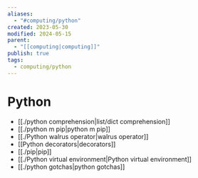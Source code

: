 ```yaml
---
aliases:
  - "#computing/python"
created: 2023-05-30
modified: 2024-05-15
parent:
  - "[[computing|computing]]"
publish: true
tags:
  - computing/python
---
```


# Python
- [[./python comprehension|list/dict comprehension]]
- [[./python m pip|python m pip]]
- [[./Python walrus operator|walrus operator]]
- [[Python decorators|decorators]]
- [[./pip|pip]]
- [[./Python virtual environment|Python virtual environment]]
- [[./python gotchas|python gotchas]]